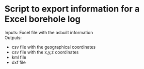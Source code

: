 # Script to export information for a Excel borehole log
Inputs: Excel file with the asbuilt information  
Outputs:
   - csv file with the geographical coordinates
   - csv file with the x,y,z coordinates
   - kml file
   - dxf file
